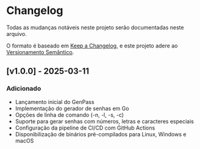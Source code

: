# Changelog

Todas as mudanças notáveis neste projeto serão documentadas neste arquivo.

O formato é baseado em [Keep a Changelog](https://keepachangelog.com/pt-BR/1.0.0/),
e este projeto adere ao [Versionamento Semântico](https://semver.org/lang/pt-BR/).

## [v1.0.0] - 2025-03-11

### Adicionado
- Lançamento inicial do GenPass
- Implementação do gerador de senhas em Go
- Opções de linha de comando (-n, -l, -s, -c)
- Suporte para gerar senhas com números, letras e caracteres especiais
- Configuração da pipeline de CI/CD com GitHub Actions
- Disponibilização de binários pré-compilados para Linux, Windows e macOS